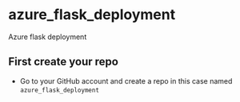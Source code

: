 # azure_flask_deployment
Azure flask deployment

## First create your repo
- Go to your GitHub account and create a repo in this case named ```azure_flask_deployment```
